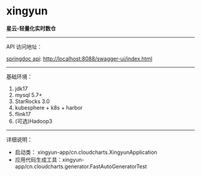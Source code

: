 # xingyun

**星云-轻量化实时数仓**



----

API 访问地址：

[springdoc api](http://localhost:8088/swagger-ui/index.html): [http://localhost:8088/swagger-ui/index.html](http://localhost:8088/swagger-ui/index.html)

----

基础环境：

1. jdk17
2. mysql 5.7+
3. StarRocks 3.0
4. kubesphere + k8s + harbor
5. flink17
6. (可选)Hadoop3

----
详细说明：

- 启动类： xingyun-app/cn.cloudcharts.XingyunApplication
- 应用代码生成工具：xingyun-app/cn.cloudcharts.generator.FastAutoGeneratorTest

